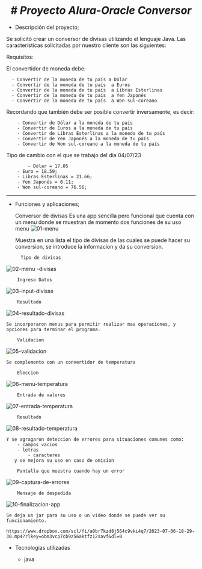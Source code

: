 <h1 align="center"><em> # Proyecto Alura-Oracle Conversor </em></h1>


- Descripción del proyecto;

Se solicitó crear un conversor de divisas utilizando el lenguaje Java. Las características solicitadas por nuestro cliente son las siguientes:

Requisitos:

El convertidor de moneda debe:

      - Convertir de la moneda de tu país a Dólar
      - Convertir de la moneda de tu país  a Euros
      - Convertir de la moneda de tu país  a Libras Esterlinas
      - Convertir de la moneda de tu país  a Yen Japonés
      - Convertir de la moneda de tu país  a Won sul-coreano

Recordando que también debe ser posible convertir inversamente, es decir:

        - Convertir de Dólar a la moneda de tu país
        - Convertir de Euros a la moneda de tu país
        - Convertir de Libras Esterlinas a la moneda de tu país
        - Convertir de Yen Japonés a la moneda de tu país
        - Convertir de Won sul-coreano a la moneda de tu país


Tipo de cambio con el que se trabajo del dia 04/07/23


        	- Dólar = 17.05
		- Euro = 18.59;
		- Libras Esterlinas = 21.66;
		- Yen Japonés = 0.11;
		- Won sul-coreano = 76.56;

------------------------------------------------

- Funciones y aplicaciones;

    Conversor de divisas
  	Es una app sencilla pero funcional que cuenta con un menu donde se muestran de momento dos funciones de su uso
			menu
![01-menu](https://github.com/git-ed-hub/challenge-oracle-conversor-de-divisas-java/assets/117061030/d836e123-57e2-44da-b83c-e2c52bfc6ca6)

	Muestra en una lista el tipo de divisas de las cuales se puede hacer su conversion, se introduce la informacion y da su conversion.

		Tipo de divisas 
![02-menu -divisas](https://github.com/git-ed-hub/challenge-oracle-conversor-de-divisas-java/assets/117061030/5747c8a8-a29a-462c-9c4f-694e23bfa4cf)

 	
	
		Ingreso Datos 
![03-input-divisas](https://github.com/git-ed-hub/challenge-oracle-conversor-de-divisas-java/assets/117061030/91203ffc-2b4e-4e9b-a8cb-f3b4bbaa2dcb)

		Resultado 
![04-resultado-divisas](https://github.com/git-ed-hub/challenge-oracle-conversor-de-divisas-java/assets/117061030/a252def9-0608-48a8-8a4a-0bfda4f60f4a)

	Se incorporaron menus para permitir realizar mas operaciones, y opciones para terminar el programa.

 		Validacion 
 ![05-validacion](https://github.com/git-ed-hub/challenge-oracle-conversor-de-divisas-java/assets/117061030/9e1cc29a-acb7-4b37-9546-f1a4015ffebc)

	Se complemento con un convertidor de temperatura

		Eleccion 
![06-menu-temperatura](https://github.com/git-ed-hub/challenge-oracle-conversor-de-divisas-java/assets/117061030/b54f420b-dce4-4012-a437-e0b32f867fa2)

		Entrada de valores 
![07-entrada-temperatura](https://github.com/git-ed-hub/challenge-oracle-conversor-de-divisas-java/assets/117061030/f74dd00f-a7a6-4530-b4c1-c3a95a338720)

		Resultado 
![08-resultado-temperatura](https://github.com/git-ed-hub/challenge-oracle-conversor-de-divisas-java/assets/117061030/14a3c044-ae40-458f-bad3-6fa2928579d6)

	Y se agragaron deteccion de errores para situaciones comunes como:
 		- campos vacios
   		- letras
     		- caracteres
       y se mejora su uso en caso de omision

		Pantalla que muestra cuando hay un error
![09-captura-de-errores](https://github.com/git-ed-hub/challenge-oracle-conversor-de-divisas-java/assets/117061030/b5720225-cd8a-40f7-8228-4c2ac5591791)

		Mensaje de despedida
![10-finalizacion-app](https://github.com/git-ed-hub/challenge-oracle-conversor-de-divisas-java/assets/117061030/06f4e675-0276-414f-84ee-213bba537e28)


    Se deja un jar para su uso o un video donde se puede ver su funcionamiento.

    https://www.dropbox.com/scl/fi/a0br7kzd8j564c9vki4q7/2023-07-06-18-29-30.mp4?rlkey=obm3vcp7cb9z56aktfz12savf&dl=0
- Tecnologias utilizadas

    - java
